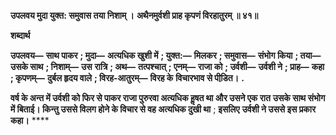 **उपलवय मुदा युक्त: समुवास तया निशाम् ।** **अथैनमुर्वशी प्राह कृपणं विरहातुरम् ॥ ४१॥** 

**शब्दार्थ** 

**उपलवय—** **साथ पाकर** **; मुदा—** **अत्यधिक खुशी में** **; युक्त:—** **मिलकर** **; समुवास—** **संभोग किया** **; तया—** **उसके साथ** **; निशाम्—** **उस** **रात्रि** **; अथ—** **तत्पश्चात्** **; एनम्—** **राजा को** **; उर्वशी—** **उर्वशी ने** **; प्राह—** **कहा** **; कृपणम्—** **दुर्बल हृदय वाले** **; विरह-आतुरम्—** **विरह के** **विचारभाव से पीडि़त।** **.** 

**वर्ष के अन्त में उर्वशी को फिर से पाकर राजा पुरुरवा अत्यधिक हॢषत था और उसने एक रात** **उसके साथ संभोग में बिताई। किन्तु उससे विलग होने के विचार से वह अत्यधिक दुखी था** ; **इसलिए** **उर्वशी ने उससे इस प्रकार कहा।** **** 